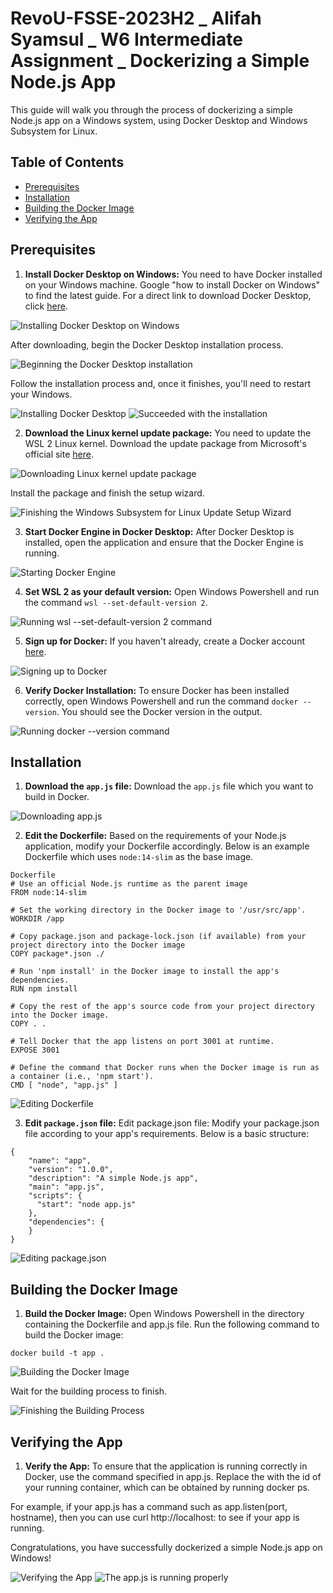 # RevoU-FSSE-2023H2 _ Alifah Syamsul _ W6 Intermediate Assignment _ Dockerizing a Simple Node.js App

This guide will walk you through the process of dockerizing a simple Node.js app on a Windows system, using Docker Desktop and Windows Subsystem for Linux.

## Table of Contents

- [Prerequisites](#prerequisites)
- [Installation](#installation)
- [Building the Docker Image](#building-the-docker-image)
- [Verifying the App](#verifying-the-app)

## Prerequisites

1. **Install Docker Desktop on Windows:** You need to have Docker installed on your Windows machine. Google "how to install Docker on Windows" to find the latest guide. For a direct link to download Docker Desktop, click [here](https://www.docker.com/products/docker-desktop).

![Installing Docker Desktop on Windows](https://raw.githubusercontent.com/RevoU-FSSE-2/week-6-alifah_syamsul/main/images/1_installing-docker-desktop-on-windows.png)

After downloading, begin the Docker Desktop installation process.

![Beginning the Docker Desktop installation](https://raw.githubusercontent.com/RevoU-FSSE-2/week-6-alifah_syamsul/main/images/2_beginning-the-docker-desktop-installation.png)

Follow the installation process and, once it finishes, you'll need to restart your Windows.

![Installing Docker Desktop](https://raw.githubusercontent.com/RevoU-FSSE-2/week-6-alifah_syamsul/main/images/3_installing-docker-desktop.png)
![Succeeded with the installation](https://raw.githubusercontent.com/RevoU-FSSE-2/week-6-alifah_syamsul/main/images/4_succeeded-with-the-installation.png)

2. **Download the Linux kernel update package:** You need to update the WSL 2 Linux kernel. Download the update package from Microsoft's official site [here](https://aka.ms/wsl2kernel).

![Downloading Linux kernel update package](https://raw.githubusercontent.com/RevoU-FSSE-2/week-6-alifah_syamsul/main/images/5_downloading-linux-kernel-update-package.png)

Install the package and finish the setup wizard.

![Finishing the Windows Subsystem for Linux Update Setup Wizard](https://raw.githubusercontent.com/RevoU-FSSE-2/week-6-alifah_syamsul/main/images/6_finishing-the-windows-subsystem-for-linux-update-setup-wizard.png)

3. **Start Docker Engine in Docker Desktop:** After Docker Desktop is installed, open the application and ensure that the Docker Engine is running.

![Starting Docker Engine](https://raw.githubusercontent.com/RevoU-FSSE-2/week-6-alifah_syamsul/main/images/7_starting-docker-engine.png)

4. **Set WSL 2 as your default version:** Open Windows Powershell and run the command `wsl --set-default-version 2`.

![Running `wsl --set-default-version 2` command](https://raw.githubusercontent.com/RevoU-FSSE-2/week-6-alifah_syamsul/main/images/8_running--wsl-set-default-version-2--command.png)

5. **Sign up for Docker:** If you haven't already, create a Docker account [here](https://hub.docker.com/signup).

![Signing up to Docker](https://raw.githubusercontent.com/RevoU-FSSE-2/week-6-alifah_syamsul/main/images/9_signing-up-to-docker.png)

6. **Verify Docker Installation:** To ensure Docker has been installed correctly, open Windows Powershell and run the command `docker --version`. You should see the Docker version in the output.

![Running `docker --version` command](https://raw.githubusercontent.com/RevoU-FSSE-2/week-6-alifah_syamsul/main/images/10_running--docker-version--command.png)

## Installation

1. **Download the `app.js` file:** Download the `app.js` file which you want to build in Docker.

![Downloading `app.js`](https://raw.githubusercontent.com/RevoU-FSSE-2/week-6-alifah_syamsul/main/images/11_downloading-appjs.png)

2. **Edit the Dockerfile:** Based on the requirements of your Node.js application, modify your Dockerfile accordingly. Below is an example Dockerfile which uses `node:14-slim` as the base image.

```
Dockerfile
# Use an official Node.js runtime as the parent image
FROM node:14-slim

# Set the working directory in the Docker image to '/usr/src/app'.
WORKDIR /app

# Copy package.json and package-lock.json (if available) from your project directory into the Docker image
COPY package*.json ./

# Run 'npm install' in the Docker image to install the app's dependencies.
RUN npm install

# Copy the rest of the app's source code from your project directory into the Docker image.
COPY . .

# Tell Docker that the app listens on port 3001 at runtime.
EXPOSE 3001

# Define the command that Docker runs when the Docker image is run as a container (i.e., 'npm start').
CMD [ "node", "app.js" ]
```

![Editing Dockerfile](https://github.com/RevoU-FSSE-2/week-6-alifah_syamsul/blob/main/images/12_editing-dockerfile.png)

3. **Edit `package.json` file:** Edit package.json file: Modify your package.json file according to your app's requirements. Below is a basic structure:

```
{
    "name": "app",
    "version": "1.0.0",
    "description": "A simple Node.js app",
    "main": "app.js",
    "scripts": {
      "start": "node app.js"
    },
    "dependencies": {
    }
}
```

![Editing package.json](https://raw.githubusercontent.com/RevoU-FSSE-2/week-6-alifah_syamsul/main/images/13_editing-packagejson.png)

## Building the Docker Image

1. **Build the Docker Image:** Open Windows Powershell in the directory containing the Dockerfile and app.js file. Run the following command to build the Docker image:

```
docker build -t app .
```

![Building the Docker Image](https://raw.githubusercontent.com/RevoU-FSSE-2/week-6-alifah_syamsul/main/images/14_building-docker-image.png)

Wait for the building process to finish.

![Finishing the Building Process](https://raw.githubusercontent.com/RevoU-FSSE-2/week-6-alifah_syamsul/main/images/15_finishing-docker-image-building-process.png)

## Verifying the App

1. **Verify the App:** To ensure that the application is running correctly in Docker, use the command specified in app.js.
Replace the <container-id> with the id of your running container, which can be obtained by running docker ps.

For example, if your app.js has a command such as app.listen(port, hostname), then you can use curl http://localhost:<port> to see if your app is running.

Congratulations, you have successfully dockerized a simple Node.js app on Windows!

![Verifying the App](https://raw.githubusercontent.com/RevoU-FSSE-2/week-6-alifah_syamsul/main/images/16_verifying-the-app.png)
![The app.js is running properly](https://raw.githubusercontent.com/RevoU-FSSE-2/week-6-alifah_syamsul/main/images/17_app-is-running-properly.png)
